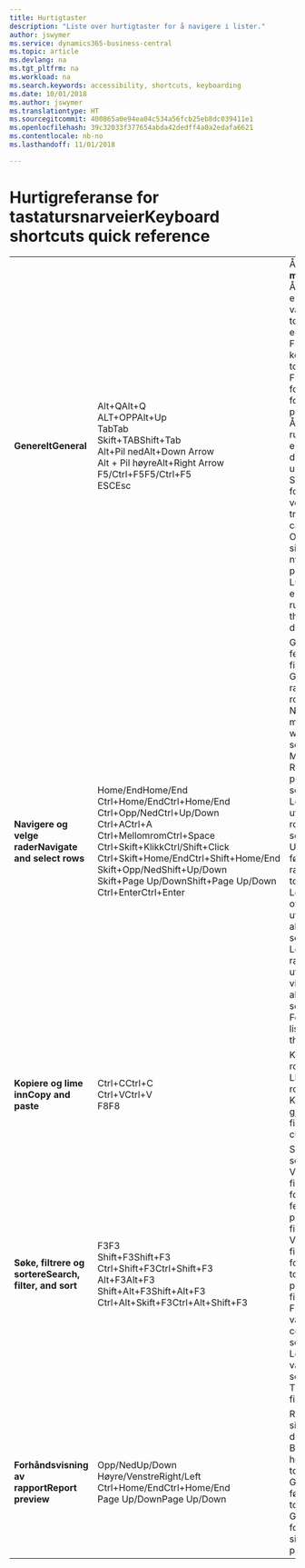 ```yaml
---
title: Hurtigtaster
description: "Liste over hurtigtaster for å navigere i lister."
author: jswymer
ms.service: dynamics365-business-central
ms.topic: article
ms.devlang: na
ms.tgt_pltfrm: na
ms.workload: na
ms.search.keywords: accessibility, shortcuts, keyboarding
ms.date: 10/01/2018
ms.author: jswymer
ms.translationtype: HT
ms.sourcegitcommit: 400865a0e94ea04c534a56fcb25eb8dc039411e1
ms.openlocfilehash: 39c32033f377654abda42dedff4a0a2edafa6621
ms.contentlocale: nb-no
ms.lasthandoff: 11/01/2018

---
```


# <a name="keyboard-shortcuts-quick-reference"></a><span data-ttu-id="5b1fc-103">Hurtigreferanse for tastatursnarveier</span><span class="sxs-lookup"><span data-stu-id="5b1fc-103">Keyboard shortcuts quick reference</span></span>

||||  
|----------------|-----------|----------------| 
|<span data-ttu-id="5b1fc-104">**Generelt**</span><span class="sxs-lookup"><span data-stu-id="5b1fc-104">**General**</span></span>|<span data-ttu-id="5b1fc-105">Alt+Q</span><span class="sxs-lookup"><span data-stu-id="5b1fc-105">Alt+Q</span></span><br /><span data-ttu-id="5b1fc-106">ALT+OPP</span><span class="sxs-lookup"><span data-stu-id="5b1fc-106">Alt+Up</span></span><br /><span data-ttu-id="5b1fc-107">Tab</span><span class="sxs-lookup"><span data-stu-id="5b1fc-107">Tab</span></span><br /><span data-ttu-id="5b1fc-108">Skift+TAB</span><span class="sxs-lookup"><span data-stu-id="5b1fc-108">Shift+Tab</span></span><br /><span data-ttu-id="5b1fc-109">Alt+Pil ned</span><span class="sxs-lookup"><span data-stu-id="5b1fc-109">Alt+Down Arrow</span></span><br /><span data-ttu-id="5b1fc-110">Alt + Pil høyre</span><span class="sxs-lookup"><span data-stu-id="5b1fc-110">Alt+Right Arrow</span></span><br /><span data-ttu-id="5b1fc-111">F5/Ctrl+F5</span><span class="sxs-lookup"><span data-stu-id="5b1fc-111">F5/Ctrl+F5</span></span><br /><span data-ttu-id="5b1fc-112">ESC</span><span class="sxs-lookup"><span data-stu-id="5b1fc-112">Esc</span></span>|<span data-ttu-id="5b1fc-113">Åpne **Fortell meg**</span><span class="sxs-lookup"><span data-stu-id="5b1fc-113">Open **Tell me**</span></span><br /><span data-ttu-id="5b1fc-114">Åpne verktøytips eller valideringsfeil</span><span class="sxs-lookup"><span data-stu-id="5b1fc-114">Open tooltip or validation error</span></span><br /><span data-ttu-id="5b1fc-115">Flytte fokus til neste kontroll</span><span class="sxs-lookup"><span data-stu-id="5b1fc-115">Move focus to the next control</span></span><br /><span data-ttu-id="5b1fc-116">Flytte fokus til forrige kontroll</span><span class="sxs-lookup"><span data-stu-id="5b1fc-116">Move focus to the previous control</span></span><br /><span data-ttu-id="5b1fc-117">Åpne en rullegardinmeny eller slå opp</span><span class="sxs-lookup"><span data-stu-id="5b1fc-117">Open a drop-down or look up</span></span><br /><span data-ttu-id="5b1fc-118">Se transaksjonene for beregnet verdi</span><span class="sxs-lookup"><span data-stu-id="5b1fc-118">See the transactions for calculated value</span></span><br /><span data-ttu-id="5b1fc-119">Oppdatere / laste inn side på nytt</span><span class="sxs-lookup"><span data-stu-id="5b1fc-119">Refresh/reload page</span></span><br /><span data-ttu-id="5b1fc-120">Lukk gjeldende side eller rullegardinliste.</span><span class="sxs-lookup"><span data-stu-id="5b1fc-120">Close the current page or drop-down.</span></span>|
|<span data-ttu-id="5b1fc-121">**Navigere og velge rader**</span><span class="sxs-lookup"><span data-stu-id="5b1fc-121">**Navigate and select rows**</span></span>| <span data-ttu-id="5b1fc-122">Home/End</span><span class="sxs-lookup"><span data-stu-id="5b1fc-122">Home/End</span></span><br /><span data-ttu-id="5b1fc-123">Ctrl+Home/End</span><span class="sxs-lookup"><span data-stu-id="5b1fc-123">Ctrl+Home/End</span></span> <br /><span data-ttu-id="5b1fc-124">Ctrl+Opp/Ned</span><span class="sxs-lookup"><span data-stu-id="5b1fc-124">Ctrl+Up/Down</span></span><br /><span data-ttu-id="5b1fc-125">Ctrl+A</span><span class="sxs-lookup"><span data-stu-id="5b1fc-125">Ctrl+A</span></span> <br /><span data-ttu-id="5b1fc-126">Ctrl+Mellomrom</span><span class="sxs-lookup"><span data-stu-id="5b1fc-126">Ctrl+Space</span></span><br /><span data-ttu-id="5b1fc-127">Ctrl+Skift+Klikk</span><span class="sxs-lookup"><span data-stu-id="5b1fc-127">Ctrl/Shift+Click</span></span><br /><span data-ttu-id="5b1fc-128">Ctrl+Skift+Home/End</span><span class="sxs-lookup"><span data-stu-id="5b1fc-128">Ctrl+Shift+Home/End</span></span><br /><span data-ttu-id="5b1fc-129">Skift+Opp/Ned</span><span class="sxs-lookup"><span data-stu-id="5b1fc-129">Shift+Up/Down</span></span><br /><span data-ttu-id="5b1fc-130">Skift+Page Up/Down</span><span class="sxs-lookup"><span data-stu-id="5b1fc-130">Shift+Page Up/Down</span></span><br /><span data-ttu-id="5b1fc-131">Ctrl+Enter</span><span class="sxs-lookup"><span data-stu-id="5b1fc-131">Ctrl+Enter</span></span>| <span data-ttu-id="5b1fc-132">Gå til første/siste felt</span><span class="sxs-lookup"><span data-stu-id="5b1fc-132">Go to first/last field</span></span><br /><span data-ttu-id="5b1fc-133">Gå til første/siste rad</span><span class="sxs-lookup"><span data-stu-id="5b1fc-133">Go to first/last row</span></span><br /><span data-ttu-id="5b1fc-134">Navigere uten å tape merkingen</span><span class="sxs-lookup"><span data-stu-id="5b1fc-134">Navigate without losing selection</span></span><br /><span data-ttu-id="5b1fc-135">Merke alt</span><span class="sxs-lookup"><span data-stu-id="5b1fc-135">Select all</span></span><br /><span data-ttu-id="5b1fc-136">Radvalg på/av</span><span class="sxs-lookup"><span data-stu-id="5b1fc-136">Toggle row selection</span></span><br /> <span data-ttu-id="5b1fc-137">Legge til raden(e) i utvalget</span><span class="sxs-lookup"><span data-stu-id="5b1fc-137">Add the row/rows to the selection</span></span><br /><span data-ttu-id="5b1fc-138">Utvider valget til første/siste rad</span><span class="sxs-lookup"><span data-stu-id="5b1fc-138">Extend selection to first/last row</span></span><br /><span data-ttu-id="5b1fc-139">Legge til rad over/under utvalget</span><span class="sxs-lookup"><span data-stu-id="5b1fc-139">Add row above/below to selection</span></span><br /><span data-ttu-id="5b1fc-140">Legge til alle synlige rader over/under i utvalget</span><span class="sxs-lookup"><span data-stu-id="5b1fc-140">Add all visible rows above/below to selection</span></span><br /><span data-ttu-id="5b1fc-141">Fokuserer ut fra listen</span><span class="sxs-lookup"><span data-stu-id="5b1fc-141">Focus out of the list</span></span>|
|<span data-ttu-id="5b1fc-142">**Kopiere og lime inn**</span><span class="sxs-lookup"><span data-stu-id="5b1fc-142">**Copy and paste**</span></span>|<span data-ttu-id="5b1fc-143">Ctrl+C</span><span class="sxs-lookup"><span data-stu-id="5b1fc-143">Ctrl+C</span></span><br /><span data-ttu-id="5b1fc-144">Ctrl+V</span><span class="sxs-lookup"><span data-stu-id="5b1fc-144">Ctrl+V</span></span><br /><span data-ttu-id="5b1fc-145">F8</span><span class="sxs-lookup"><span data-stu-id="5b1fc-145">F8</span></span>|<span data-ttu-id="5b1fc-146">Kopiere rader</span><span class="sxs-lookup"><span data-stu-id="5b1fc-146">Copy rows</span></span><br /><span data-ttu-id="5b1fc-147">Lim inn rader</span><span class="sxs-lookup"><span data-stu-id="5b1fc-147">Paste rows</span></span><br /><span data-ttu-id="5b1fc-148">Kopiere feltet over til gjeldende rad</span><span class="sxs-lookup"><span data-stu-id="5b1fc-148">Copy field above into current row</span></span>|
|<span data-ttu-id="5b1fc-149">**Søke, filtrere og sortere**</span><span class="sxs-lookup"><span data-stu-id="5b1fc-149">**Search, filter, and sort**</span></span>|<span data-ttu-id="5b1fc-150">F3</span><span class="sxs-lookup"><span data-stu-id="5b1fc-150">F3</span></span><br /><span data-ttu-id="5b1fc-151">Shift+F3</span><span class="sxs-lookup"><span data-stu-id="5b1fc-151">Shift+F3</span></span><br /><span data-ttu-id="5b1fc-152">Ctrl+Shift+F3</span><span class="sxs-lookup"><span data-stu-id="5b1fc-152">Ctrl+Shift+F3</span></span><br /><span data-ttu-id="5b1fc-153">Alt+F3</span><span class="sxs-lookup"><span data-stu-id="5b1fc-153">Alt+F3</span></span><br /><span data-ttu-id="5b1fc-154">Shift+Alt+F3</span><span class="sxs-lookup"><span data-stu-id="5b1fc-154">Shift+Alt+F3</span></span><br /><span data-ttu-id="5b1fc-155">Ctrl+Alt+Skift+F3</span><span class="sxs-lookup"><span data-stu-id="5b1fc-155">Ctrl+Alt+Shift+F3</span></span>|<span data-ttu-id="5b1fc-156">Slå søk på/av</span><span class="sxs-lookup"><span data-stu-id="5b1fc-156">Toggle search</span></span><br /><span data-ttu-id="5b1fc-157">Vise/skjule filtreringsruten. fokusere på feltfiltre</span><span class="sxs-lookup"><span data-stu-id="5b1fc-157">Toggle filter pane; focus on field filters</span></span><br /><span data-ttu-id="5b1fc-158">Vise/skjule filtreringsruten; fokusere på totalfiltre</span><span class="sxs-lookup"><span data-stu-id="5b1fc-158">Toggle filter pane; focus on totals filters</span></span><br /><span data-ttu-id="5b1fc-159">Filtrere på den valgte celleverdien</span><span class="sxs-lookup"><span data-stu-id="5b1fc-159">Filter on selected cell value</span></span><br /><span data-ttu-id="5b1fc-160">Legg til filter for valgt felt</span><span class="sxs-lookup"><span data-stu-id="5b1fc-160">Add filter on selected field</span></span><br /><span data-ttu-id="5b1fc-161">Tilbakestill filtre</span><span class="sxs-lookup"><span data-stu-id="5b1fc-161">Reset filters</span></span>|
|<span data-ttu-id="5b1fc-162">**Forhåndsvisning av rapport**</span><span class="sxs-lookup"><span data-stu-id="5b1fc-162">**Report preview**</span></span>|<span data-ttu-id="5b1fc-163">Opp/Ned</span><span class="sxs-lookup"><span data-stu-id="5b1fc-163">Up/Down</span></span><br /><span data-ttu-id="5b1fc-164">Høyre/Venstre</span><span class="sxs-lookup"><span data-stu-id="5b1fc-164">Right/Left</span></span><br /><span data-ttu-id="5b1fc-165">Ctrl+Home/End</span><span class="sxs-lookup"><span data-stu-id="5b1fc-165">Ctrl+Home/End</span></span><br /><span data-ttu-id="5b1fc-166">Page Up/Down</span><span class="sxs-lookup"><span data-stu-id="5b1fc-166">Page Up/Down</span></span>|<span data-ttu-id="5b1fc-167">Rulle opp og ned på siden</span><span class="sxs-lookup"><span data-stu-id="5b1fc-167">Scroll up and down the page</span></span><br /><span data-ttu-id="5b1fc-168">Bla til høyre/venstre</span><span class="sxs-lookup"><span data-stu-id="5b1fc-168">Scroll to the right/left</span></span> <br /><span data-ttu-id="5b1fc-169">Gå til den første/siste siden</span><span class="sxs-lookup"><span data-stu-id="5b1fc-169">Go to the first/last page</span></span><br /><span data-ttu-id="5b1fc-170">Gå til den forrige/neste siden</span><span class="sxs-lookup"><span data-stu-id="5b1fc-170">Go to the previous/next page</span></span>|

